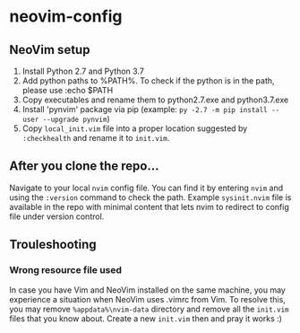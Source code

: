 # neovim-config

## NeoVim setup

1. Install Python 2.7 and Python 3.7
2. Add python paths to %PATH%. To check if the python is in the path, please use :echo $PATH
3. Copy executables and rename them to python2.7.exe and python3.7.exe
4. Install 'pynvim' package via pip (example: `py -2.7 -m pip install --user --upgrade pynvim`)
5. Copy `local_init.vim` file into a proper location suggested by `:checkhealth` and rename it to `init.vim`.

## After you clone the repo...

Navigate to your local `nvim` config file. You can find it by entering `nvim` and using the `:version` command to check the path. Example `sysinit.nvim` file is available in the repo with minimal content that lets nvim to redirect to config file under version control.

## Trouleshooting

### Wrong resource file used

In case you have Vim and NeoVim installed on the same machine, you may experience a situation when NeoVim uses .vimrc from Vim.
To resolve this, you may remove `%appdata%\nvim-data` directory and remove all the `init.vim` files that you know about. Create a new `init.vim` then and pray it works :)
